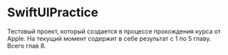 # SwiftUIPractice

Тестовый проект, который создается в процессе прохождения курса от Apple. На текущий момент содержит в себе результат с 1 по 5 главу. Всего глав 8.
